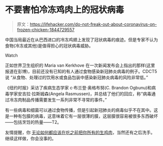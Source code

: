 # 不要害怕冷冻鸡肉上的冠状病毒

> 原文：<https://lifehacker.com/do-not-freak-out-about-coronavirus-on-frozen-chicken-1844729557>

中国当局最近在从巴西进口的冷冻鸡翅上发现了冠状病毒的痕迹。但是专家不认为食物(冷冻或其他)是值得担心的冠状病毒威胁。

Watch

正如世界卫生组织的 Maria van Kerkhove 在一次新闻发布会上指出的那样(这里报道在彭博)，目前还没有已知的有人通过食物感染新冠肺炎病毒的例子。CDCT5 说 “从食物、处理过的饮用水或食品包装中感染新冠肺炎病毒的风险非常低。”

《纽约时报》采访了疾病生态学家 c·布兰登·奥格布努(C. Brandon Ogbunu)和病毒学家安吉拉·拉斯姆森(Angela Rasmussen)，并总结了他们的回应，称“病毒通过冷冻肉制品传播需要发生一系列非常不寻常的事件。”

有一些病毒和细菌可以通过食物传播，但是引起新冠肺炎的病毒似乎不在其中。这是一种有包膜的病毒，这意味着它有一层很薄的膜，这层膜很容易被很多东西破坏——包括烹饪的热量——T2。

友情提醒，你 [无论如何都应该在吃之前把你所有的生鸡肉](https://lifehacker.com/why-you-can-eat-raw-fish-but-not-other-raw-meats-1792502180)，当然还有之后洗手。继续这样做，你会没事的。